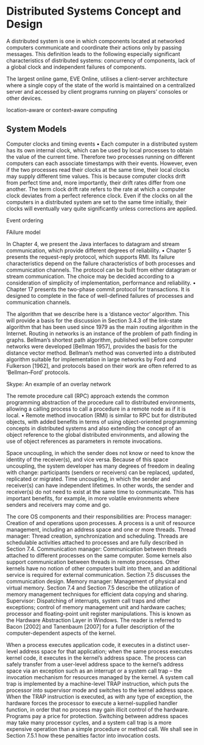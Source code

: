 # Distributed Systems Concept and Design
A distributed system is one in which components located at networked computers communicate and coordinate their actions only by passing messages. This definition leads to the following especially significant characteristics of distributed systems: concurrency of components, lack of a global clock and independent failures of components.

The largest online game, EVE Online, utilises a client-server architecture where a single copy of the state of the world is maintained on a centralized server and accessed by client programs running on players’ consoles or other devices.

location-aware or context-aware computing

## System Models
Computer clocks and timing events • Each computer in a distributed system has its own internal clock, which can be used by local processes to obtain the value of the current time. Therefore two processes running on different computers can each associate timestamps with their events. However, even if the two processes read their clocks at the same time, their local clocks may supply different time values. This is because computer clocks drift from perfect time and, more importantly, their drift rates differ from one another. The term clock drift rate refers to the rate at which a computer clock deviates from a perfect reference clock. Even if the clocks on all the computers in a distributed system are set to the same time initially, their clocks will eventually vary quite significantly unless corrections are applied.

Event ordering

FAilure model

In Chapter 4, we present the Java interfaces to datagram and stream communication, which provide different degrees of reliability.
• Chapter 5 presents the request-reply protocol, which supports RMI. Its failure characteristics depend on the failure characteristics of both processes and communication channels. The protocol can be built from either datagram or stream communication. The choice may be decided according to a consideration of simplicity of implementation, performance and reliability.
• Chapter 17 presents the two-phase commit protocol for transactions. It is designed to complete in the face of well-defined failures of processes and communication channels.

The algorithm that we describe here is a ‘distance vector’ algorithm. This will provide a basis for the discussion in Section 3.4.3 of the link-state algorithm that has been used since 1979 as the main routing algorithm in the Internet. Routing in networks is an instance of the problem of path finding in graphs. Bellman’s shortest path algorithm, published well before computer networks were developed [Bellman 1957], provides the basis for the distance vector method. Bellman’s method was converted into a distributed algorithm suitable for implementation in large networks by Ford and Fulkerson [1962], and protocols based on their work are often referred to as ‘Bellman–Ford’ protocols. 

Skype: An example of an overlay network


 The remote procedure call (RPC) approach extends the common programming abstraction of the procedure call to distributed environments, allowing a calling process to call a procedure in a remote node as if it is local.
• Remote method invocation (RMI) is similar to RPC but for distributed objects, with added benefits in terms of using object-oriented programming concepts in distributed systems and also extending the concept of an object reference to the global distributed environments, and allowing the use of object references as parameters in remote invocations.

Space uncoupling, in which the sender does not know or need to know the identity of the receiver(s), and vice versa. Because of this space uncoupling, the system developer has many degrees of freedom in dealing with change: participants (senders or receivers) can be replaced, updated, replicated or migrated.
Time uncoupling, in which the sender and receiver(s) can have independent lifetimes. In other words, the sender and receiver(s) do not need to exist at the same time to communicate. This has important benefits, for example, in more volatile environments where senders and receivers may come and go.

The core OS components and their responsibilities are:
Process manager: Creation of and operations upon processes. A process is a unit of resource management, including an address space and one or more threads.
Thread manager: Thread creation, synchronization and scheduling. Threads are schedulable activities attached to processes and are fully described in Section 7.4.
Communication manager: Communication between threads attached to different processes on the same computer. Some kernels also support communication between threads in remote processes. Other kernels have no notion of other computers built into them, and an additional service is required for external communication. Section 7.5 discusses the communication design.
Memory manager: Management of physical and virtual memory. Section 7.4 and Section 7.5 describe the utilization of memory management techniques for efficient data copying and sharing.
Supervisor: Dispatching of interrupts, system call traps and other exceptions; control of memory management unit and hardware caches; processor and floating-point unit register manipulations. This is known as the Hardware Abstraction Layer in Windows. The reader is referred to Bacon [2002] and Tanenbaum [2007] for a fuller description of the computer-dependent aspects of the kernel.


When a process executes application code, it executes in a distinct user-level address space for that application; when the same process executes kernel code, it executes in the kernel’s address space. The process can safely transfer from a user-level address space to the kernel’s address space via an exception such as an interrupt or a system call trap – the invocation mechanism for resources managed by the kernel. A system call trap is implemented by a machine-level TRAP instruction, which puts the processor into supervisor mode and switches to the kernel address space. When the TRAP instruction is executed, as with any type of exception, the hardware forces the processor to execute a kernel-supplied handler function, in order that no process may gain illicit control of the hardware.
Programs pay a price for protection. Switching between address spaces may take many processor cycles, and a system call trap is a more expensive operation than a simple procedure or method call. We shall see in Section 7.5.1 how these penalties factor into invocation costs.
